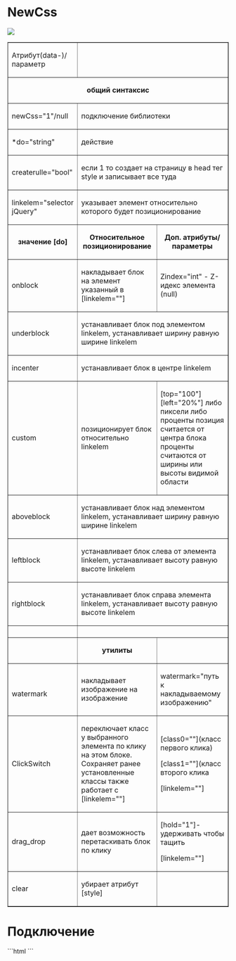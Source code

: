 # NewCss 
![](https://raw.githubusercontent.com/Traineratwot/NewCss/master/favicon.ico)

<table border="1" cellpadding="0" cellspacing="0">
	<tbody>
		<tr>
			<td>
			<p>Атрибут(data-)/параметр</p>
			</td>
			<td colspan="2">&nbsp;</td>
		</tr>
		<tr>
			<td colspan="3">
			<p style="text-align:center"><strong>общий синтаксис</strong></p>
			</td>
		</tr>
		<tr>
			<td>
			<p>newCss=&quot;1&quot;/null</p>
			</td>
			<td colspan="2">
			<p>подключение библиотеки</p>
			</td>
		</tr>
		<tr>
			<td>
			<p>*do=&quot;string&quot;</p>
			</td>
			<td colspan="2">
			<p>действие</p>
			</td>
		</tr>
		<tr>
			<td>
			<p>createrulle=&quot;bool&quot;</p>
			</td>
			<td colspan="2">
			<p>если 1 то создает на страницу в head тег style и записывает все туда&nbsp;</p>
			</td>
		</tr>
		<tr>
			<td>
			<p>linkelem=&quot;selector jQuery&quot;</p>
			</td>
			<td colspan="2">
			<p>указывает элемент относительно которого будет позиционирование</p>
			</td>
		</tr>
		<tr>
			<td>
			<p style="text-align:center"><strong>значение [do]</strong></p>
			</td>
			<td>
			<p style="text-align:center"><strong>Относительное позиционирование</strong></p>
			</td>
			<td>
			<p style="text-align:center"><strong>Доп. атрибуты/параметры</strong></p>
			</td>
		</tr>
		<tr>
			<td>
			<p>onblock</p>
			</td>
			<td>
			<p>накладывает блок на элемент указанный в [linkelem=&quot;&quot;]</p>
			</td>
			<td>
			<p>Zindex=&quot;int&quot; - Z-идекс элемента (null)</p>
			</td>
		</tr>
		<tr>
			<td>
			<p>underblock</p>
			</td>
			<td colspan="2">
			<p>устанавливает блок под элементом linkelem, устанавливает ширину равную ширине linkelem</p>
			</td>
		</tr>
		<tr>
			<td>
			<p>incenter</p>
			</td>
			<td colspan="2">
			<p>устанавливает блок в центре linkelem</p>
			</td>
		</tr>
		<tr>
			<td>
			<p>custom</p>
			</td>
			<td>
			<p>позиционирует блок относительно linkelem</p>
			</td>
			<td>
			<p>[top=&quot;100&quot;] [left=&quot;20%&quot;] либо пиксели либо проценты позиция считается от центра блока проценты считаются от ширины или высоты видимой области</p>
			</td>
		</tr>
		<tr>
			<td>
			<p>aboveblock</p>
			</td>
			<td colspan="2">
			<p>устанавливает блок над элементом linkelem, устанавливает ширину равную ширине linkelem</p>
			</td>
		</tr>
		<tr>
			<td>
			<p>leftblock</p>
			</td>
			<td colspan="2">
			<p>устанавливает блок слева от элемента linkelem, устанавливает высоту равную высоте linkelem</p>
			</td>
		</tr>
		<tr>
			<td>
			<p>rightblock</p>
			</td>
			<td colspan="2">
			<p>устанавливает блок справа элемента linkelem, устанавливает высоту равную высоте linkelem</p>
			</td>
		</tr>
		<tr>
			<td>
			<br>
			</td>
			<td colspan="2">
			<br>
			</td>
		</tr>
		<tr>
			<td>
			<br>
			</td>
			<td>
			<p style="text-align:center"><strong>утилиты</strong></p>
			</td>
			<td>
			<br>
			</td>
		</tr>
		<tr>
			<td>
			<br>
			<p>watermark</p>
			</td>
			<td>
			<p>накладывает изображение на изображение</p>
			</td>
			<td>
			<p>watermark=&quot;путь к накладываемому изображению&quot;</p>
			</td>
		</tr>
		<tr>
			<td>
			<p>ClickSwitch</p>
			</td>
			<td>
			<p>переключает класс у выбранного элемента по клику на этом блоке. Сохраняет ранее установленные классы также работает с [linkelem=&quot;&quot;]</p>
			</td>
			<td>
			<p>[class0=&quot;&quot;](класс первого клика)</p>
			<p>[class1=&quot;&quot;](класс второго клика</p>
			<p>[linkelem=&quot;&quot;]</p>
			</td>
		</tr>
		<tr>
			<td>
			<p>drag_drop</p>
			</td>
			<td>
			<p>дает возможность перетаскивать блок по клику</p>
			</td>
			<td>
			<p>[hold=&quot;1&quot;]-удерживать чтобы тащить</p>
			<p>[linkelem=&quot;&quot;]</p>
			</td>
		</tr>
		<tr>
			<td>
			<p>clear</p>
			</td>
			<td>
			<p>убирает атрибут [style]</p>
			</td>
			<td>
			<br>
			</td>
		</tr>
	</tbody>
</table>
<H1>Подключение</h1>
```html
<script src="https://ajax.googleapis.com/ajax/libs/jquery/3.1.0/jquery.min.js"></script>
<script src="NewCss.js"></script>
<script>
// способ 1
$(document).ready(NewCss(Селектор));
// здесь можно выбрать любой jquery селектор.или оставить по умолчанию 
// способ 2
unit = new newCss('#c', {
		'do': 'underblock',
		'linkelem': '#a',
	})
</script>
```
